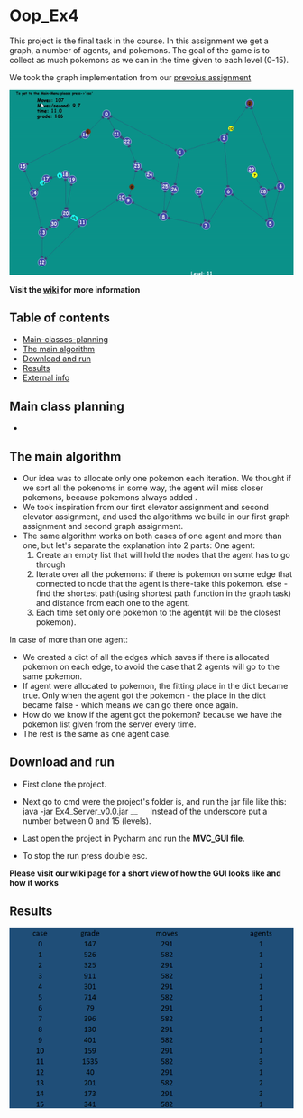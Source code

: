 # Oop_Ex4
This project is the final task in the course. In this assignment we get a graph, a number of agents, and pokemons. The goal of the game is to collect as much pokemons as we can in the time given to each level (0-15).

We took the graph implementation from our [prevoius assignment](https://github.com/roee-tal/EX3-OOP)


![gif](https://github.com/roee-tal/Final-project-part-2/blob/main/gif.gif)

**Visit the [wiki](https://github.com/YosiElias/Ex4_OOP/wiki) for more information** 




## Table of contents
* [Main-classes-planning](#Main-classes-planning)
* [The main algorithm](#The-main-algorithm)
* [Download and run](#Download-and-run)
* [Results](#Results)
* [External info](#External-info)

## Main class planning
* 

## The main algorithm
* Our idea was to allocate only one pokemon each iteration. We thought if we sort all the pokenoms in some way, the agent will miss closer pokemons, because pokemons always added .
* We took inspiration from our first elevator assignment and second elevator assignment, and used the algorithms we build in our first graph assignment and second graph assignment.
* The same algorithm works on both cases of one agent and more than one, but let's separate the explanation into 2 parts:
One agent:
  1. Create an empty list that will hold the nodes that the agent has to go through
  2. Iterate over all the pokemons: if there is pokemon on some edge that connected to node that the agent is there-take this pokemon. else - find the shortest path(using shortest path function in the graph task) and              distance from each one to the agent.
  3. Each time set only one pokemon to the agent(it will be the closest pokemon).

In case of more than one agent:
  * We created a dict of all the edges which saves if there is allocated pokemon on each edge, to avoid the case that 2 agents will go to the same pokemon.
  * If agent were allocated to pokemon, the fitting place in the dict became true. Only when the agent got the pokemon - the place in the dict became false - which means we       can go there once again. 
  * How do we know if the agent got the pokemon? because we have the pokemon list given from the server every time.
  * The rest is the same as one agent case.


## Download and run

* First clone the project.
* Next go to cmd were the project's folder is, and run the jar file like this: java -jar Ex4_Server_v0.0.jar __
  Instead of the underscore put a number between 0 and 15 (levels).

* Last open the project in Pycharm and run the **MVC_GUI file**.
* To stop the run press double esc.

**Please visit our wiki page for a short view of how the GUI looks like and how it works**
  
  
## Results

![This is an image](https://github.com/YosiElias/Ex4_OOP/blob/master/imgs/res.png)

